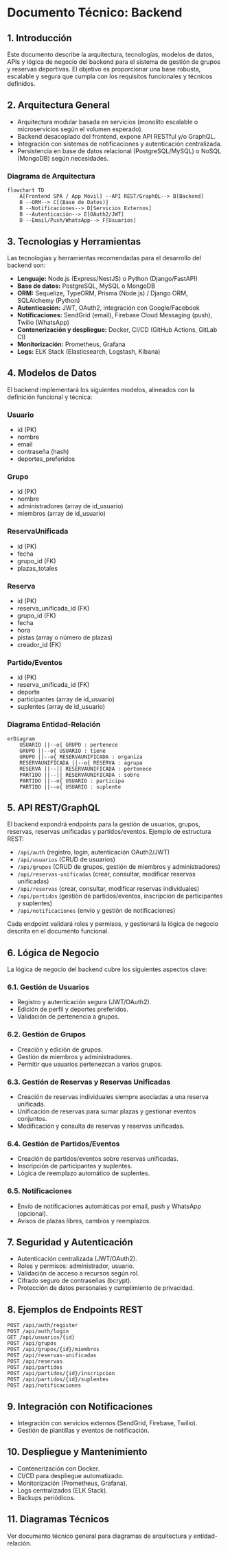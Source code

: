 # Documento Técnico: Backend

## 1. Introducción
Este documento describe la arquitectura, tecnologías, modelos de datos, APIs y lógica de negocio del backend para el sistema de gestión de grupos y reservas deportivas. El objetivo es proporcionar una base robusta, escalable y segura que cumpla con los requisitos funcionales y técnicos definidos.

## 2. Arquitectura General
- Arquitectura modular basada en servicios (monolito escalable o microservicios según el volumen esperado).
- Backend desacoplado del frontend, expone API RESTful y/o GraphQL.
- Integración con sistemas de notificaciones y autenticación centralizada.
- Persistencia en base de datos relacional (PostgreSQL/MySQL) o NoSQL (MongoDB) según necesidades.

### Diagrama de Arquitectura
```mermaid
flowchart TD
	A[Frontend SPA / App Móvil] --API REST/GraphQL--> B[Backend]
	B --ORM--> C[(Base de Datos)]
	B --Notificaciones--> D[Servicios Externos]
	B --Autenticación--> E[OAuth2/JWT]
	D --Email/Push/WhatsApp--> F[Usuarios]
```

## 3. Tecnologías y Herramientas

Las tecnologías y herramientas recomendadas para el desarrollo del backend son:

- **Lenguaje:** Node.js (Express/NestJS) o Python (Django/FastAPI)
- **Base de datos:** PostgreSQL, MySQL o MongoDB
- **ORM:** Sequelize, TypeORM, Prisma (Node.js) / Django ORM, SQLAlchemy (Python)
- **Autenticación:** JWT, OAuth2, integración con Google/Facebook
- **Notificaciones:** SendGrid (email), Firebase Cloud Messaging (push), Twilio (WhatsApp)
- **Contenerización y despliegue:** Docker, CI/CD (GitHub Actions, GitLab CI)
- **Monitorización:** Prometheus, Grafana
- **Logs:** ELK Stack (Elasticsearch, Logstash, Kibana)

## 4. Modelos de Datos
El backend implementará los siguientes modelos, alineados con la definición funcional y técnica:

### Usuario
- id (PK)
- nombre
- email
- contraseña (hash)
- deportes_preferidos

### Grupo
- id (PK)
- nombre
- administradores (array de id_usuario)
- miembros (array de id_usuario)

### ReservaUnificada
- id (PK)
- fecha
- grupo_id (FK)
- plazas_totales

### Reserva
- id (PK)
- reserva_unificada_id (FK)
- grupo_id (FK)
- fecha
- hora
- pistas (array o número de plazas)
- creador_id (FK)

### Partido/Eventos
- id (PK)
- reserva_unificada_id (FK)
- deporte
- participantes (array de id_usuario)
- suplentes (array de id_usuario)

### Diagrama Entidad-Relación
```mermaid
erDiagram
	USUARIO ||--o{ GRUPO : pertenece
	GRUPO ||--o{ USUARIO : tiene
	GRUPO ||--o{ RESERVAUNIFICADA : organiza
	RESERVAUNIFICADA ||--o{ RESERVA : agrupa
	RESERVA ||--|| RESERVAUNIFICADA : pertenece
	PARTIDO ||--|| RESERVAUNIFICADA : sobre
	PARTIDO ||--o{ USUARIO : participa
	PARTIDO ||--o{ USUARIO : suplente
```


## 5. API REST/GraphQL
El backend expondrá endpoints para la gestión de usuarios, grupos, reservas, reservas unificadas y partidos/eventos. Ejemplo de estructura REST:

- `/api/auth` (registro, login, autenticación OAuth2/JWT)
- `/api/usuarios` (CRUD de usuarios)
- `/api/grupos` (CRUD de grupos, gestión de miembros y administradores)
- `/api/reservas-unificadas` (crear, consultar, modificar reservas unificadas)
- `/api/reservas` (crear, consultar, modificar reservas individuales)
- `/api/partidos` (gestión de partidos/eventos, inscripción de participantes y suplentes)
- `/api/notificaciones` (envío y gestión de notificaciones)

Cada endpoint validará roles y permisos, y gestionará la lógica de negocio descrita en el documento funcional.

## 6. Lógica de Negocio
La lógica de negocio del backend cubre los siguientes aspectos clave:

### 6.1. Gestión de Usuarios
- Registro y autenticación segura (JWT/OAuth2).
- Edición de perfil y deportes preferidos.
- Validación de pertenencia a grupos.

### 6.2. Gestión de Grupos
- Creación y edición de grupos.
- Gestión de miembros y administradores.
- Permitir que usuarios pertenezcan a varios grupos.

### 6.3. Gestión de Reservas y Reservas Unificadas
- Creación de reservas individuales siempre asociadas a una reserva unificada.
- Unificación de reservas para sumar plazas y gestionar eventos conjuntos.
- Modificación y consulta de reservas y reservas unificadas.

### 6.4. Gestión de Partidos/Eventos
- Creación de partidos/eventos sobre reservas unificadas.
- Inscripción de participantes y suplentes.
- Lógica de reemplazo automático de suplentes.

### 6.5. Notificaciones
- Envío de notificaciones automáticas por email, push y WhatsApp (opcional).
- Avisos de plazas libres, cambios y reemplazos.

## 7. Seguridad y Autenticación
- Autenticación centralizada (JWT/OAuth2).
- Roles y permisos: administrador, usuario.
- Validación de acceso a recursos según rol.
- Cifrado seguro de contraseñas (bcrypt).
- Protección de datos personales y cumplimiento de privacidad.

## 8. Ejemplos de Endpoints REST
```http
POST /api/auth/register
POST /api/auth/login
GET /api/usuarios/{id}
POST /api/grupos
POST /api/grupos/{id}/miembros
POST /api/reservas-unificadas
POST /api/reservas
POST /api/partidos
POST /api/partidos/{id}/inscripcion
POST /api/partidos/{id}/suplentes
POST /api/notificaciones
```

## 9. Integración con Notificaciones
- Integración con servicios externos (SendGrid, Firebase, Twilio).
- Gestión de plantillas y eventos de notificación.

## 10. Despliegue y Mantenimiento
- Contenerización con Docker.
- CI/CD para despliegue automatizado.
- Monitorización (Prometheus, Grafana).
- Logs centralizados (ELK Stack).
- Backups periódicos.

## 11. Diagramas Técnicos
Ver documento técnico general para diagramas de arquitectura y entidad-relación.
